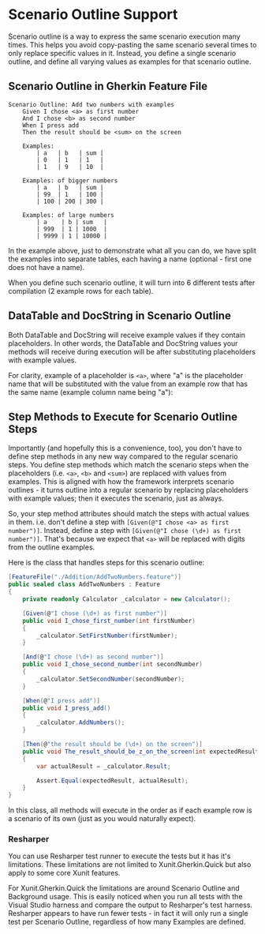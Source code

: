 # Scenario Outline Support

Scenario outline is a way to express the same scenario execution many times. This helps you avoid copy-pasting the same scenario several times to only replace specific values in it. Instead, you define a single scenario outline, and define all varying values as examples for that scenario outline.

## Scenario Outline in Gherkin Feature File

```Gherkin
Scenario Outline: Add two numbers with examples
	Given I chose <a> as first number
	And I chose <b> as second number
	When I press add
	Then the result should be <sum> on the screen

	Examples:
		| a   | b   | sum |
		| 0   | 1   | 1   |
		| 1   | 9   | 10  |

	Examples: of bigger numbers
		| a   | b   | sum |
		| 99  | 1   | 100 |
		| 100 | 200 | 300 |

	Examples: of large numbers
		| a    | b | sum   |
		| 999  | 1 | 1000  |
		| 9999 | 1 | 10000 |
```

In the example above, just to demonstrate what all you can do, we have split the examples into separate tables, each having a name (optional - first one does not have a name).

When you define such scenario outline, it will turn into 6 different tests after compilation (2 example rows for each table).

## DataTable and DocString in Scenario Outline

Both DataTable and DocString will receive example values if they contain placeholders. In other words, the DataTable and DocString values your methods will receive during execution will be after substituting placeholders with example values.

For clarity, example of a placeholder is `<a>`, where "a" is the placeholder name that will be substituted with the value from an example row that has the same name (example column name being "a"):

## Step Methods to Execute for Scenario Outline Steps

Importantly (and hopefully this is a convenience, too), you don't have to define step methods in any new way compared to the regular scenario steps. You define step methods which match the scenario steps when the placeholders (i.e. `<a>`, `<b>` and `<sum>`) are replaced with values from examples. This is aligned with how the framework interprets scenario outlines - it turns outline into a regular scenario by replacing placeholders with example values; then it executes the scenario, just as always.

So, your step method attributes should match the steps with actual values in them. i.e. don't define a step with `[Given(@"I chose <a> as first number")]`. Instead, define a step with `[Given(@"I chose (\d+) as first number")]`. That's because we expect that `<a>` will be replaced with digits from the outline examples.

Here is the class that handles steps for this scenario outline:

```C#
[FeatureFile("./Addition/AddTwoNumbers.feature")]
public sealed class AddTwoNumbers : Feature
{
    private readonly Calculator _calculator = new Calculator();

    [Given(@"I chose (\d+) as first number")]
    public void I_chose_first_number(int firstNumber)
    {
        _calculator.SetFirstNumber(firstNumber);
    }

    [And(@"I chose (\d+) as second number")]
    public void I_chose_second_number(int secondNumber)
    {
        _calculator.SetSecondNumber(secondNumber);
    }

    [When(@"I press add")]
    public void I_press_add()
    {
        _calculator.AddNumbers();
    }

    [Then(@"the result should be (\d+) on the screen")]
    public void The_result_should_be_z_on_the_screen(int expectedResult)
    {
        var actualResult = _calculator.Result;

        Assert.Equal(expectedResult, actualResult);
    }
}
```

In this class, all methods will execute in the order as if each example row is a scenario of its own (just as you would naturally expect).

### Resharper

You can use Resharper test runner to execute the tests but it has it's limitations. These limitations are not limited to Xunit.Gherkin.Quick but also apply to some core Xunit features.

For Xunit.Gherkin.Quick the limitations are around Scenario Outline and Background usage. This is easily noticed when you run all tests with the Visual Studio harness and compare the output to Resharper's test harness. Resharper appears to have run fewer tests - in fact it will only run a single test per Scenario Outline, regardless of how many Examples are defined.
